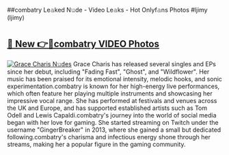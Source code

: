 ##combatry Le𝚊ked N𝚞de - Video Le𝚊ks - Hot Onlyf𝚊ns Photos #ljimy (ljimy)

# <h2><a href="https://mediaupload.pro?title=combatry&ref=9FEB">🔗 New 👉🔴combatry VIDEO Photos</a></h2>

[![Grace Charis N𝚞des](https://i.imgur.com/rIISA9y.gif)](https://mediaupload.pro?title=combatry&ref=9FEB)
Grace Charis has released several singles and EPs since her debut, including "Fading Fast", "Ghost", and "Wildflower". Her music has been praised for its emotional intensity, melodic hooks, and sonic experimentation.combatry is known for her high-energy live performances, which often feature her playing multiple instruments and showcasing her impressive vocal range. She has performed at festivals and venues across the UK and Europe, and has supported established artists such as Tom Odell and Lewis Capaldi.combatry's journey into the world of social media began with her love for gaming. She started streaming on Twitch under the username "GingerBreaker" in 2013, where she gained a small but dedicated following.combatry's charisma and infectious energy shone through her streams, making her a popular figure in the gaming community.